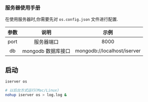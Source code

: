 ### 服务器使用手册

在使用服务器时,你需要先对 `os.config.json` 文件进行配置.

| 参数     | 说明             | 示例                         |
| :----:  | :---:            | :---:                        |
| port    | 服务器端口         | 8000                        |
| db      | mongodb 数据库接口 | mongodb://localhost/iserver |

## 启动

```sh
iserver os

# 以后台方式运行(Mac/Linux)
nohup iserver os > log.log &
```